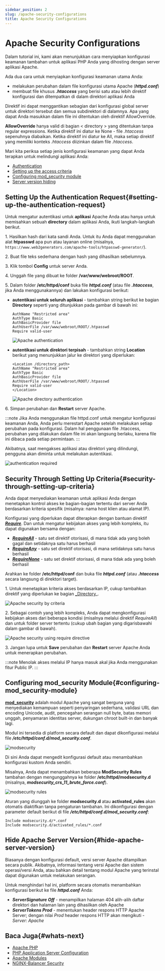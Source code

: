 ```yaml
---
sidebar_position: 2
slug: /apache-security-configurations
title: Apache Security Configurations
---
```

# Apache Security Configurations

Dalam tutorial ini, kami akan menunjukkan cara menyiapkan konfigurasi keamanan tambahan untuk aplikasi PHP Anda yang dihosting dengan server aplikasi Apache.

Ada dua cara untuk menyiapkan konfigurasi keamanan utama Anda:

  * melakukan perubahan dalam file konfigurasi utama Apache (_**httpd.conf**_)
  * membuat file khusus _**.htaccess**_ yang berisi satu atau lebih direktif konfigurasi dan ditempatkan di dalam direktori aplikasi Anda

Direktif ini dapat menggantikan sebagian dari konfigurasi global server untuk direktori tersebut dan semua subdirektori di dalamnya. Apa yang dapat Anda masukkan dalam file ini ditentukan oleh direktif AllowOverride.

**AllowOverride** hanya valid di bagian < directory > yang ditentukan tanpa regular expressions. Ketika direktif ini diatur ke None - file _.htaccess_ sepenuhnya diabaikan. Ketika direktif ini diatur ke All, maka setiap direktif yang memiliki konteks _.htaccess_ diizinkan dalam file _.htaccess_.

Mari kita periksa setiap jenis konfigurasi keamanan yang dapat Anda terapkan untuk melindungi aplikasi Anda:

  * [Authentication](<https://docs.dewacloud.com/docs/#setting-up-the-authentication-request>)
  * [Setting up the access criteria](<https://docs.dewacloud.com/docs/#security-through-setting-up-criteria>)
  * [Configuring mod_security module](<https://docs.dewacloud.com/docs/#configuring-mod_security-module>)
  * [Server version hiding](<https://docs.dewacloud.com/docs/#hide-apache-server-version>)

## Setting Up the Authentication Request{#setting-up-the-authentication-request}

Untuk mengatur autentikasi untuk **aplikasi** Apache Anda atau hanya untuk memisahkan sebuah **directory** dalam aplikasi Anda, ikuti langkah-langkah berikut.

1\. Hasilkan hash dari kata sandi Anda. Untuk itu Anda dapat menggunakan alat **htpasswd** apa pun atau layanan online (misalnya, `https://www.web2generators.com/apache-tools/htpasswd-generator/`).

2\. Buat file teks sederhana dengan hash yang dihasilkan sebelumnya.

3\. Klik tombol **Config** untuk server Anda.

4\. Unggah file yang dibuat ke folder **/var/www/webroot/ROOT**.

5\. Dalam folder **/etc/httpd/conf** buka file _**httpd.conf**_ (atau file _**.htaccess**_, jika Anda menggunakannya) dan lakukan konfigurasi berikut:

  * **autentikasi untuk seluruh aplikasi** \- tambahkan string berikut ke bagian **Directory** seperti yang ditunjukkan pada gambar di bawah ini:

    ```
    AuthName "Restricted area"
    AuthType Basic
    AuthBasicProvider file
    AuthUserFile /var/www/webroot/ROOT/.htpasswd
    Require valid-user
    ```

    ![Apache authentication](#)

  * **autentikasi untuk direktori terpisah** \- tambahkan string **Location** berikut yang menunjukkan jalur ke direktori yang diperlukan:

    ```
    <Location /directory_path>
    AuthName "Restricted area"
    AuthType Basic
    AuthBasicProvider file
    AuthUserFile /var/www/webroot/ROOT/.htpasswd
    Require valid-user
    </Location>
    ```

    ![Apache directory authentication](#)

6\. Simpan perubahan dan **Restart** server Apache.

:::note 
Jika Anda menggunakan file httpd.conf untuk mengatur konfigurasi keamanan Anda, Anda perlu merestart Apache setelah melakukan setiap perubahan pada konfigurasi. Dalam hal penggunaan file .htaccess, perubahan yang dilakukan dalam file ini akan langsung berlaku, karena file ini dibaca pada setiap permintaan.
:::

Akibatnya, saat mengakses aplikasi atau direktori yang dilindungi, pengguna akan diminta untuk melakukan autentikasi.

![authentication required](#)

## Security Through Setting Up Criteria{#security-through-setting-up-criteria}

Anda dapat menyediakan keamanan untuk aplikasi Anda dengan menetapkan kontrol akses ke bagian-bagian tertentu dari server Anda berdasarkan kriteria spesifik (misalnya: nama host klien atau alamat IP).

Konfigurasi yang diperlukan dapat diterapkan dengan bantuan direktif _**[Require](https://httpd.apache.org/docs/2.4/mod/mod_authz_core.html#require)**_. Dan untuk mengatur kebijakan akses yang lebih kompleks, itu dapat digunakan bersama dengan:

  * _**[RequireAll](https://httpd.apache.org/docs/2.4/mod/mod_authz_core.html#requireall)**_ \- satu set direktif otorisasi, di mana tidak ada yang boleh gagal dan setidaknya satu harus berhasil
  * _**[RequireAny](https://httpd.apache.org/docs/2.4/mod/mod_authz_core.html#requireany)**_ \- satu set direktif otorisasi, di mana setidaknya satu harus berhasil
  * _**[RequireNone](https://httpd.apache.org/docs/2.4/mod/mod_authz_core.html#requirenone)**_ \- satu set direktif otorisasi, di mana tidak ada yang boleh berhasil

Arahkan ke folder **/etc/httpd/conf** dan buka file _**httpd.conf**_ (atau _**.htaccess**_ secara langsung di direktori target).

1\. Untuk menetapkan kriteria akses berdasarkan IP, cukup tambahkan direktif yang diperlukan ke bagian [_Directory](https://httpd.apache.org/docs/2.4/mod/core.html#directory)_.

![Apache security by criteria](#)

2\. Sebagai contoh yang lebih kompleks, Anda dapat mengkonfigurasi kebijakan akses dari beberapa kondisi (misalnya melalui direktif _RequireAll_) dan untuk folder server tertentu (cukup ubah bagian yang digarisbawahi dalam gambar di bawah).

![Apache security using require directive](#)

3\. Jangan lupa untuk **Save** perubahan dan **Restart** server Apache Anda untuk menerapkan perubahan.

:::note 
Menolak akses melalui IP hanya masuk akal jika Anda menggunakan fitur Public IP.
:::

## Configuring mod_security Module{#configuring-mod_security-module}

**[mod_security](http://www.modsecurity.org/)** adalah modul Apache yang sangat berguna yang menyediakan kemampuan seperti penyaringan sederhana, validasi URL dan encoding Unicode, audit, pencegahan serangan null byte, batas memori unggah, penyamaran identitas server, dukungan chroot built-in dan banyak lagi.

Modul ini tersedia di platform secara default dan dapat dikonfigurasi melalui file _**/etc/httpd/conf.d/mod_security.conf**_.

![modsecurity](#)

Di sini Anda dapat mengedit konfigurasi default atau menambahkan konfigurasi kustom Anda sendiri.

Misalnya, Anda dapat menambahkan beberapa **ModSecurity Rules** tambahan dengan mengunggahnya ke folder **/etc/httpd/modsecurity.d** (misalnya, _**modsecurity_crs_11_brute_force.conf**_).

![modsecurity rules](#)

Aturan yang diunggah ke folder **modsecurity.d** atau **activated_rules** akan otomatis diaktifkan tanpa pengaturan tambahan. Ini dikonfigurasi dengan parameter default berikut di file _**/etc/httpd/conf.d/mod_security.conf**_:

```
Include modsecurity.d/*.conf
Include modsecurity.d/activated_rules/*.conf
```

## Hide Apache Server Version{#hide-apache-server-version}

Biasanya dengan konfigurasi default, versi server Apache ditampilkan secara publik. Akibatnya, informasi tentang versi Apache dan sistem operasi/versi Anda, atau bahkan detail tentang modul Apache yang terinstal dapat digunakan untuk melakukan serangan.

Untuk menghindari hal ini, platform secara otomatis menambahkan konfigurasi berikut ke file _**httpd.conf**_ Anda:

  * _**ServerSignature Off**_ \- menampilkan halaman 404 alih-alih daftar direktori dan halaman lain yang dihasilkan oleh Apache
  * _**ServerTokens Prod**_ \- menentukan header respons HTTP Apache Server; dengan nilai _Prod_ header respons HTTP akan mengikuti - _Server: Apache_

## Baca Juga{#whats-next}

  * [Apache PHP](<https://docs.dewacloud.com/docs/apache-php/>)
  * [PHP Application Server Configuration](<https://docs.dewacloud.com/docs/php-application-server-config/>)
  * [Apache Modules](<https://docs.dewacloud.com/docs/apache-nginx-modules/>)
  * [NGINX-Balancer Security](<https://docs.dewacloud.com/docs/nginx-balancer-security/>)
